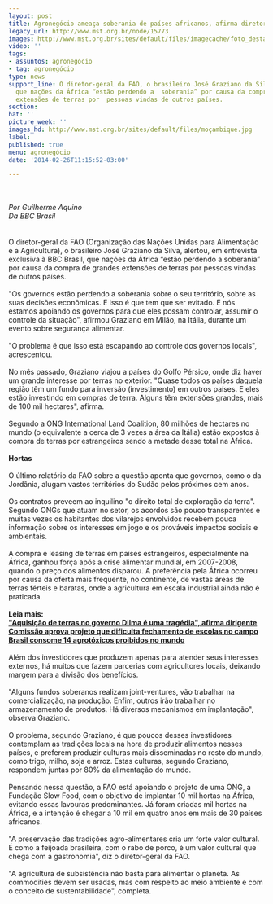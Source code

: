 ```yaml
---
layout: post
title: Agronegócio ameaça soberania de países africanos, afirma diretor da FAO
legacy_url: http://www.mst.org.br/node/15773
images: http://www.mst.org.br/sites/default/files/imagecache/foto_destaque/moçambique.jpg
video: ''
tags:
- assuntos: agronegócio
- tag: agronegócio
type: news
support_line: O diretor-geral da FAO, o brasileiro José Graziano da Silva, alertou
  que nações da África “estão perdendo a  soberania” por causa da compra de grandes
  extensões de terras por  pessoas vindas de outros países.
section: 
hat: ''
picture_week: ''
images_hd: http://www.mst.org.br/sites/default/files/moçambique.jpg
label: 
published: true
menu: agronegócio
date: '2014-02-26T11:15:52-03:00'

---
```

<p><br><em><br>Por Guilherme Aquino<br>Da BBC Brasil</em><br><br><br>O diretor-geral da FAO (Organização das Nações Unidas para Alimentação e a Agricultura), o brasileiro José Graziano da Silva, alertou, em entrevista exclusiva à BBC Brasil, que nações da África “estão perdendo a soberania” por causa da compra de grandes extensões de terras por pessoas vindas de outros países.<br><br>"Os governos estão perdendo a soberania sobre o seu território, sobre as suas decisões econômicas. E isso é que tem que ser evitado. E nós estamos apoiando os governos para que eles possam controlar, assumir o controle da situação", afirmou Graziano em Milão, na Itália, durante um evento sobre segurança alimentar.<br><br>"O problema é que isso está escapando ao controle dos governos locais", acrescentou.<br><br>No mês passado, Graziano viajou a países do Golfo Pérsico, onde diz haver um grande interesse por terras no exterior. "Quase todos os países daquela região têm um fundo para inversão (investimento) em outros países. E eles estão investindo em compras de terra. Alguns têm extensões grandes, mais de 100 mil hectares", afirma.<br><br>Segundo a ONG International Land Coalition, 80 milhões de hectares no mundo (o equivalente a cerca de 3 vezes a área da Itália) estão expostos à compra de terras por estrangeiros sendo a metade desse total na África.<br><br><strong>Hortas</strong><br><br>O último relatório da FAO sobre a questão aponta que governos, como o da Jordânia, alugam vastos territórios do Sudão pelos próximos cem anos.<br><br>Os contratos preveem ao inquilino "o direito total de exploração da terra". Segundo ONGs que atuam no setor, os acordos são pouco transparentes e muitas vezes os habitantes dos vilarejos envolvidos recebem pouca informação sobre os interesses em jogo e os prováveis impactos sociais e ambientais.<br><br>A compra e leasing de terras em países estrangeiros, especialmente na África, ganhou força após a crise alimentar mundial, em 2007-2008, quando o preço dos alimentos disparou. A preferência pela África ocorreu por causa da oferta mais frequente, no continente, de vastas áreas de terras férteis e baratas, onde a agricultura em escala industrial ainda não é praticada.<br><br><strong>Leia mais:<br></strong><a href="http://www.mst.org.br/node/15770"><strong>"Aquisição de terras no governo Dilma é uma tragédia", afirma dirigente <br></strong></a><a href="http://www.mst.org.br/node/15771"><strong>Comissão aprova projeto que dificulta fechamento de escolas no campo </strong></a><br><a href="http://www.mst.org.br/node/15772"><strong>Brasil consome 14 agrotóxicos proibidos no mundo <br></strong></a><br>Além dos investidores que produzem apenas para atender seus interesses externos, há muitos que fazem parcerias com agricultores locais, deixando margem para a divisão dos benefícios.<br><br>"Alguns fundos soberanos realizam joint-ventures, vão trabalhar na comercialização, na produção. Enfim, outros irão trabalhar no armazenamento de produtos. Há diversos mecanismos em implantação", observa Graziano.<br><br>O problema, segundo Graziano, é que poucos desses investidores contemplam as tradições locais na hora de produzir alimentos nesses países, e preferem produzir culturas mais disseminadas no resto do mundo, como trigo, milho, soja e arroz. Estas culturas, segundo Graziano, respondem juntas por 80% da alimentação do mundo.<br><br>Pensando nessa questão, a FAO está apoiando o projeto de uma ONG, a Fundação Slow Food, com o objetivo de implantar 10 mil hortas na África, evitando essas lavouras predominantes. Já foram criadas mil hortas na África, e a intenção é chegar a 10 mil em quatro anos em mais de 30 países africanos.<br><br>"A preservação das tradições agro-alimentares cria um forte valor cultural. É como a feijoada brasileira, com o rabo de porco, é um valor cultural que chega com a gastronomia", diz o diretor-geral da FAO.<br><br>"A agricultura de subsistência não basta para alimentar o planeta. As commodities devem ser usadas, mas com respeito ao meio ambiente e com o conceito de sustentabilidade", completa.</p><p>&nbsp;</p>
